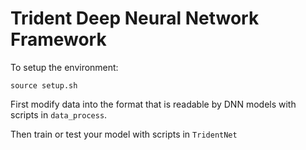 # Trident Deep Neural Network Framework
To setup the environment:
```
source setup.sh
```

First modify data into the format that is readable by DNN models with scripts in ```data_process```.

Then train or test your model with scripts in ```TridentNet```
